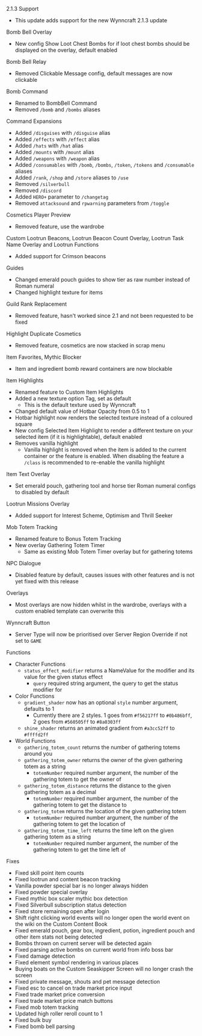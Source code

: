 2.1.3 Support
- This update adds support for the new Wynncraft 2.1.3 update

Bomb Bell Overlay
- New config Show Loot Chest Bombs for if loot chest bombs should be displayed on the overlay, default enabled

Bomb Bell Relay
- Removed Clickable Message config, default messages are now clickable

Bomb Command
- Renamed to BombBell Command
- Removed `/bomb` and `/bombs` aliases

Command Expansions
- Added `/disguises` with `/disguise` alias
- Added `/effects` with `/effect` alias
- Added `/hats` with `/hat` alias
- Added `/mounts` with `/mount` alias
- Added `/weapons` with `/weapon` alias
- Added `/consumables` with `/bomb`, `/bombs`, `/token`, `/tokens` and `/consumable` aliases
- Added `/rank`, `/shop` and `/store` aliases to `/use`
- Removed `/silverbull`
- Removed `/discord`
- Added `HERO+` parameter to `/changetag`
- Removed `attacksound` and `rpwarning` parameters from `/toggle`

Cosmetics Player Preview
- Removed feature, use the wardrobe

Custom Lootrun Beacons, Lootrun Beacon Count Overlay, Lootrun Task Name Overlay and Lootrun Functions
- Added support for Crimson beacons

Guides
- Changed emerald pouch guides to show tier as raw number instead of Roman numeral
- Changed highlight texture for items

Guild Rank Replacement
- Removed feature, hasn't worked since 2.1 and not been requested to be fixed

Highlight Duplicate Cosmetics
- Removed feature, cosmetics are now stacked in scrap menu

Item Favorites, Mythic Blocker
- Item and ingredient bomb reward containers are now blockable

Item Highlights
- Renamed feature to Custom Item Highlights
- Added a new texture option Tag, set as default
  - This is the default texture used by Wynncraft
- Changed default value of Hotbar Opacity from 0.5 to 1
- Hotbar highlight now renders the selected texture instead of a coloured square
- New config Selected Item Highlight to render a different texture on your selected item (if it is highlightable), default enabled
- Removes vanilla highlight
  - Vanilla highlight is removed when the item is added to the current container or the feature is enabled. When disabling the feature a `/class` is recommended to re-enable the vanilla highlight

Item Text Overlay
- Set emerald pouch, gathering tool and horse tier Roman numeral configs to disabled by default

Lootrun Missions Overlay
- Added support for Interest Scheme, Optimism and Thrill Seeker

Mob Totem Tracking
- Renamed feature to Bonus Totem Tracking
- New overlay Gathering Totem Timer
  - Same as existing Mob Totem Timer overlay but for gathering totems

NPC Dialogue
- Disabled feature by default, causes issues with other features and is not yet fixed with this release

Overlays
- Most overlays are now hidden whilst in the wardrobe, overlays with a custom enabled template can overwrite this

Wynncraft Button
- Server Type will now be prioritised over Server Region Override if not set to `GAME`

Functions
- Character Functions
  - `status_effect_modifier` returns a NameValue for the modifier and its value for the given status effect
    - `query` required string argument, the query to get the status modifier for
- Color Functions
  - `gradient_shader` now has an optional `style` number argument, defaults to 1
    - Currently there are 2 styles. 1 goes from `#f56217ff` to `#0b486bff`, 2 goes from `#560505ff` to `#8a0303ff`
  - `shine_shader` returns an animated gradient from `#a3cc52ff` to `#ffffd2ff`
- World Functions
  - `gathering_totem_count` returns the number of gathering totems around you
  - `gathering_totem_owner` returns the owner of the given gathering totem as a string
    - `totemNumber` required number argument, the number of the gathering totem to get the owner of
  - `gathering_totem_distance` returns the distance to the given gathering totem as a decimal
    - `totemNumber` required number argument, the number of the gathering totem to get the distance to
  - `gathering_totem` returns the location of the given gathering totem
    - `totemNumber` required number argument, the number of the gathering totem to get the location of
  - `gathering_totem_time_left` returns the time left on the given gathering totem as a string
    - `totemNumber` required number argument, the number of the gathering totem to get the time left of

Fixes
- Fixed skill point item counts
- Fixed lootrun and content beacon tracking
- Vanilla powder special bar is no longer always hidden
- Fixed powder special overlay
- Fixed mythic box scaler mythic box detection
- Fixed Silverbull subscription status detection
- Fixed store remaining open after login
- Shift right clicking world events will no longer open the world event on the wiki on the Custom Content Book
- Fixed emerald pouch, gear box, ingredient, potion, ingredient pouch and other item stats not being detected
- Bombs thrown on current server will be detected again
- Fixed parsing active bombs on current world from info boss bar
- Fixed damage detection
- Fixed element symbol rendering in various places
- Buying boats on the Custom Seaskipper Screen will no longer crash the screen
- Fixed private message, shouts and pet message detection
- Fixed esc to cancel on trade market price input
- Fixed trade market price conversion
- Fixed trade market price match buttons
- Fixed mob totem tracking
- Updated high roller reroll count to 1
- Fixed bulk buy
- Fixed bomb bell parsing
